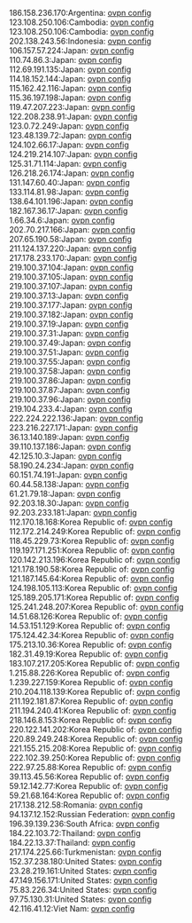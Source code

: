 186.158.236.170:Argentina: [ovpn config](vpn/186_158_236_170.ovpn)  
123.108.250.106:Cambodia: [ovpn config](vpn/123_108_250_106.ovpn)  
123.108.250.106:Cambodia: [ovpn config](vpn/123_108_250_106.ovpn)  
202.138.243.56:Indonesia: [ovpn config](vpn/202_138_243_56.ovpn)  
106.157.57.224:Japan: [ovpn config](vpn/106_157_57_224.ovpn)  
110.74.86.3:Japan: [ovpn config](vpn/110_74_86_3.ovpn)  
112.69.191.135:Japan: [ovpn config](vpn/112_69_191_135.ovpn)  
114.18.152.144:Japan: [ovpn config](vpn/114_18_152_144.ovpn)  
115.162.42.116:Japan: [ovpn config](vpn/115_162_42_116.ovpn)  
115.36.197.198:Japan: [ovpn config](vpn/115_36_197_198.ovpn)  
119.47.207.223:Japan: [ovpn config](vpn/119_47_207_223.ovpn)  
122.208.238.91:Japan: [ovpn config](vpn/122_208_238_91.ovpn)  
123.0.72.249:Japan: [ovpn config](vpn/123_0_72_249.ovpn)  
123.48.139.72:Japan: [ovpn config](vpn/123_48_139_72.ovpn)  
124.102.66.17:Japan: [ovpn config](vpn/124_102_66_17.ovpn)  
124.219.214.107:Japan: [ovpn config](vpn/124_219_214_107.ovpn)  
125.31.71.114:Japan: [ovpn config](vpn/125_31_71_114.ovpn)  
126.218.26.174:Japan: [ovpn config](vpn/126_218_26_174.ovpn)  
131.147.60.40:Japan: [ovpn config](vpn/131_147_60_40.ovpn)  
133.114.81.98:Japan: [ovpn config](vpn/133_114_81_98.ovpn)  
138.64.101.196:Japan: [ovpn config](vpn/138_64_101_196.ovpn)  
182.167.36.17:Japan: [ovpn config](vpn/182_167_36_17.ovpn)  
1.66.34.6:Japan: [ovpn config](vpn/1_66_34_6.ovpn)  
202.70.217.166:Japan: [ovpn config](vpn/202_70_217_166.ovpn)  
207.65.190.58:Japan: [ovpn config](vpn/207_65_190_58.ovpn)  
211.124.137.220:Japan: [ovpn config](vpn/211_124_137_220.ovpn)  
217.178.233.170:Japan: [ovpn config](vpn/217_178_233_170.ovpn)  
219.100.37.104:Japan: [ovpn config](vpn/219_100_37_104.ovpn)  
219.100.37.105:Japan: [ovpn config](vpn/219_100_37_105.ovpn)  
219.100.37.107:Japan: [ovpn config](vpn/219_100_37_107.ovpn)  
219.100.37.13:Japan: [ovpn config](vpn/219_100_37_13.ovpn)  
219.100.37.177:Japan: [ovpn config](vpn/219_100_37_177.ovpn)  
219.100.37.182:Japan: [ovpn config](vpn/219_100_37_182.ovpn)  
219.100.37.19:Japan: [ovpn config](vpn/219_100_37_19.ovpn)  
219.100.37.31:Japan: [ovpn config](vpn/219_100_37_31.ovpn)  
219.100.37.49:Japan: [ovpn config](vpn/219_100_37_49.ovpn)  
219.100.37.51:Japan: [ovpn config](vpn/219_100_37_51.ovpn)  
219.100.37.55:Japan: [ovpn config](vpn/219_100_37_55.ovpn)  
219.100.37.58:Japan: [ovpn config](vpn/219_100_37_58.ovpn)  
219.100.37.86:Japan: [ovpn config](vpn/219_100_37_86.ovpn)  
219.100.37.87:Japan: [ovpn config](vpn/219_100_37_87.ovpn)  
219.100.37.96:Japan: [ovpn config](vpn/219_100_37_96.ovpn)  
219.104.233.4:Japan: [ovpn config](vpn/219_104_233_4.ovpn)  
222.224.222.136:Japan: [ovpn config](vpn/222_224_222_136.ovpn)  
223.216.227.171:Japan: [ovpn config](vpn/223_216_227_171.ovpn)  
36.13.140.189:Japan: [ovpn config](vpn/36_13_140_189.ovpn)  
39.110.137.186:Japan: [ovpn config](vpn/39_110_137_186.ovpn)  
42.125.10.3:Japan: [ovpn config](vpn/42_125_10_3.ovpn)  
58.190.24.234:Japan: [ovpn config](vpn/58_190_24_234.ovpn)  
60.151.74.191:Japan: [ovpn config](vpn/60_151_74_191.ovpn)  
60.44.58.138:Japan: [ovpn config](vpn/60_44_58_138.ovpn)  
61.21.79.18:Japan: [ovpn config](vpn/61_21_79_18.ovpn)  
92.203.18.30:Japan: [ovpn config](vpn/92_203_18_30.ovpn)  
92.203.233.181:Japan: [ovpn config](vpn/92_203_233_181.ovpn)  
112.170.18.168:Korea Republic of: [ovpn config](vpn/112_170_18_168.ovpn)  
112.172.214.249:Korea Republic of: [ovpn config](vpn/112_172_214_249.ovpn)  
118.45.229.73:Korea Republic of: [ovpn config](vpn/118_45_229_73.ovpn)  
119.197.171.251:Korea Republic of: [ovpn config](vpn/119_197_171_251.ovpn)  
120.142.213.196:Korea Republic of: [ovpn config](vpn/120_142_213_196.ovpn)  
121.178.190.58:Korea Republic of: [ovpn config](vpn/121_178_190_58.ovpn)  
121.187.145.64:Korea Republic of: [ovpn config](vpn/121_187_145_64.ovpn)  
124.198.105.113:Korea Republic of: [ovpn config](vpn/124_198_105_113.ovpn)  
125.189.205.171:Korea Republic of: [ovpn config](vpn/125_189_205_171.ovpn)  
125.241.248.207:Korea Republic of: [ovpn config](vpn/125_241_248_207.ovpn)  
14.51.68.126:Korea Republic of: [ovpn config](vpn/14_51_68_126.ovpn)  
14.53.151.129:Korea Republic of: [ovpn config](vpn/14_53_151_129.ovpn)  
175.124.42.34:Korea Republic of: [ovpn config](vpn/175_124_42_34.ovpn)  
175.213.10.36:Korea Republic of: [ovpn config](vpn/175_213_10_36.ovpn)  
182.31.49.19:Korea Republic of: [ovpn config](vpn/182_31_49_19.ovpn)  
183.107.217.205:Korea Republic of: [ovpn config](vpn/183_107_217_205.ovpn)  
1.215.88.226:Korea Republic of: [ovpn config](vpn/1_215_88_226.ovpn)  
1.239.227.159:Korea Republic of: [ovpn config](vpn/1_239_227_159.ovpn)  
210.204.118.139:Korea Republic of: [ovpn config](vpn/210_204_118_139.ovpn)  
211.192.181.87:Korea Republic of: [ovpn config](vpn/211_192_181_87.ovpn)  
211.194.240.41:Korea Republic of: [ovpn config](vpn/211_194_240_41.ovpn)  
218.146.8.153:Korea Republic of: [ovpn config](vpn/218_146_8_153.ovpn)  
220.122.141.202:Korea Republic of: [ovpn config](vpn/220_122_141_202.ovpn)  
220.89.249.248:Korea Republic of: [ovpn config](vpn/220_89_249_248.ovpn)  
221.155.215.208:Korea Republic of: [ovpn config](vpn/221_155_215_208.ovpn)  
222.102.39.250:Korea Republic of: [ovpn config](vpn/222_102_39_250.ovpn)  
222.97.25.88:Korea Republic of: [ovpn config](vpn/222_97_25_88.ovpn)  
39.113.45.56:Korea Republic of: [ovpn config](vpn/39_113_45_56.ovpn)  
59.12.142.77:Korea Republic of: [ovpn config](vpn/59_12_142_77.ovpn)  
59.21.68.164:Korea Republic of: [ovpn config](vpn/59_21_68_164.ovpn)  
217.138.212.58:Romania: [ovpn config](vpn/217_138_212_58.ovpn)  
94.137.12.152:Russian Federation: [ovpn config](vpn/94_137_12_152.ovpn)  
196.39.139.236:South Africa: [ovpn config](vpn/196_39_139_236.ovpn)  
184.22.103.72:Thailand: [ovpn config](vpn/184_22_103_72.ovpn)  
184.22.13.37:Thailand: [ovpn config](vpn/184_22_13_37.ovpn)  
217.174.225.66:Turkmenistan: [ovpn config](vpn/217_174_225_66.ovpn)  
152.37.238.180:United States: [ovpn config](vpn/152_37_238_180.ovpn)  
23.28.219.161:United States: [ovpn config](vpn/23_28_219_161.ovpn)  
47.149.156.171:United States: [ovpn config](vpn/47_149_156_171.ovpn)  
75.83.226.34:United States: [ovpn config](vpn/75_83_226_34.ovpn)  
97.75.130.31:United States: [ovpn config](vpn/97_75_130_31.ovpn)  
42.116.41.12:Viet Nam: [ovpn config](vpn/42_116_41_12.ovpn)  

